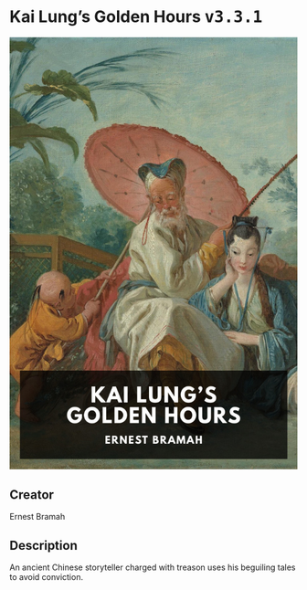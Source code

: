 
# Kai Lung’s Golden Hours <kbd>v3.3.1</kbd>

<center>
  <img src="./cover-1024.jpg"/>
</center>

## Creator
Ernest Bramah

## Description
An ancient Chinese storyteller charged with treason uses his beguiling tales to avoid conviction.

